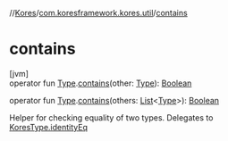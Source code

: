 //[Kores](../../index.md)/[com.koresframework.kores.util](index.md)/[contains](contains.md)

# contains

[jvm]\
operator fun [Type](https://docs.oracle.com/javase/8/docs/api/java/lang/reflect/Type.html).[contains](contains.md)(other: [Type](https://docs.oracle.com/javase/8/docs/api/java/lang/reflect/Type.html)): [Boolean](https://kotlinlang.org/api/latest/jvm/stdlib/kotlin/-boolean/index.html)

operator fun [Type](https://docs.oracle.com/javase/8/docs/api/java/lang/reflect/Type.html).[contains](contains.md)(others: [List](https://kotlinlang.org/api/latest/jvm/stdlib/kotlin.collections/-list/index.html)<[Type](https://docs.oracle.com/javase/8/docs/api/java/lang/reflect/Type.html)>): [Boolean](https://kotlinlang.org/api/latest/jvm/stdlib/kotlin/-boolean/index.html)

Helper for checking equality of two types. Delegates to [KoresType.identityEq](identity-eq.md)
